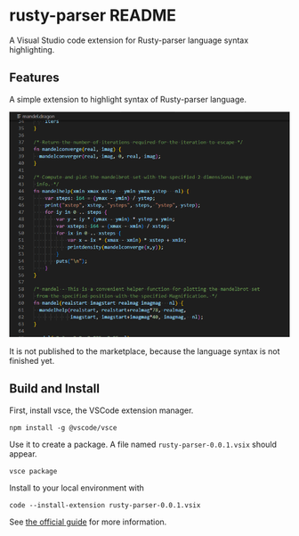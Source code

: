 # rusty-parser README

A Visual Studio code extension for Rusty-parser language syntax highlighting.

## Features

A simple extension to highlight syntax of Rusty-parser language.

![screenshot](images/screenshot00.png)

It is not published to the marketplace, because the language syntax is not finished yet.


## Build and Install

First, install vsce, the VSCode extension manager.

    npm install -g @vscode/vsce

Use it to create a package. A file named `rusty-parser-0.0.1.vsix` should appear.

    vsce package

Install to your local environment with

    code --install-extension rusty-parser-0.0.1.vsix

See [the official guide](https://code.visualstudio.com/api/working-with-extensions/publishing-extension) for more information.
